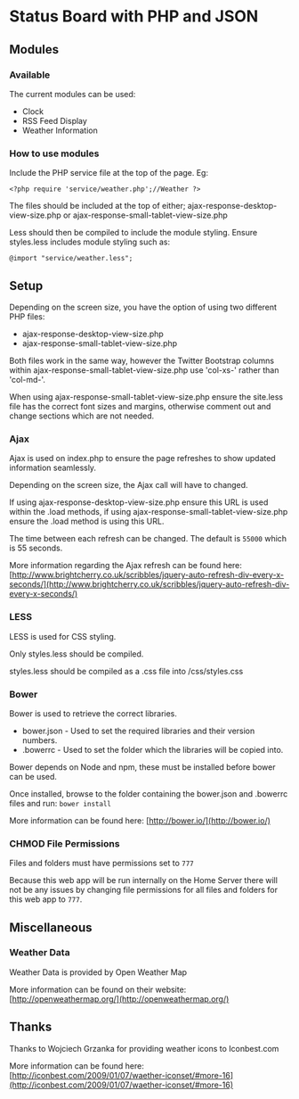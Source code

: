 # Status Board with PHP and JSON

## Modules

### Available
The current modules can be used:

* Clock
* RSS Feed Display
* Weather Information

### How to use modules
Include the PHP service file at the top of the page. Eg:

`<?php require 'service/weather.php';//Weather ?>`

The files should be included at the top of either; ajax-response-desktop-view-size.php or ajax-response-small-tablet-view-size.php

Less should then be compiled to include the module styling. Ensure styles.less includes module styling such as:

`@import "service/weather.less";`

## Setup
Depending on the screen size, you have the option of using two different PHP files:

* ajax-response-desktop-view-size.php
* ajax-response-small-tablet-view-size.php

Both files work in the same way, however the Twitter Bootstrap columns within ajax-response-small-tablet-view-size.php use 'col-xs-' rather than 'col-md-'.

When using ajax-response-small-tablet-view-size.php ensure the site.less file has the correct font sizes and margins, otherwise comment out and change sections which are not needed.

### Ajax
Ajax is used on index.php to ensure the page refreshes to show updated information seamlessly.

Depending on the screen size, the Ajax call will have to changed.

If using ajax-response-desktop-view-size.php ensure this URL is used within the .load methods, if using ajax-response-small-tablet-view-size.php ensure the .load method is using this URL.

The time between each refresh can be changed. The default is `55000` which is 55 seconds.

More information regarding the Ajax refresh can be found here: [http://www.brightcherry.co.uk/scribbles/jquery-auto-refresh-div-every-x-seconds/](http://www.brightcherry.co.uk/scribbles/jquery-auto-refresh-div-every-x-seconds/)

### LESS
LESS is used for CSS styling.

Only styles.less should be compiled.

styles.less should be compiled as a .css file into /css/styles.css

### Bower
Bower is used to retrieve the correct libraries.

* bower.json - Used to set the required libraries and their version numbers.
* .bowerrc - Used to set the folder which the libraries will be copied into.

Bower depends on Node and npm, these must be installed before bower can be used.

Once installed, browse to the folder containing the bower.json and .bowerrc files and run:
`bower install`

More information can be found here: [http://bower.io/](http://bower.io/)

### CHMOD File Permissions
Files and folders must have permissions set to `777`

Because this web app will be run internally on the Home Server there will not be any issues by changing file permissions for all files and folders for this web app to `777`.

## Miscellaneous

### Weather Data
Weather Data is provided by Open Weather Map

More information can be found on their website: [http://openweathermap.org/](http://openweathermap.org/)

## Thanks
Thanks to Wojciech Grzanka for providing weather icons to Iconbest.com

More information can be found here: [http://iconbest.com/2009/01/07/waether-iconset/#more-16](http://iconbest.com/2009/01/07/waether-iconset/#more-16)